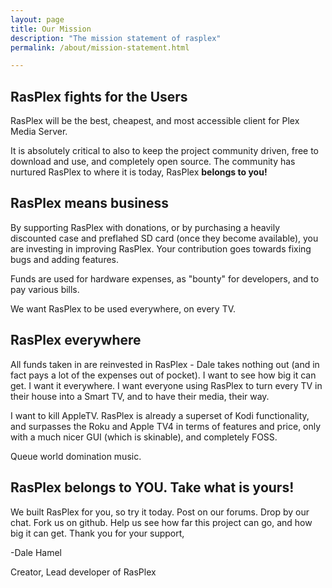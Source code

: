 ```yaml
---
layout: page
title: Our Mission
description: "The mission statement of rasplex"
permalink: /about/mission-statement.html

---
```




## RasPlex fights for the Users

RasPlex will be the best, cheapest, and most accessible client for Plex Media Server.

It is absolutely critical to also to keep the project community driven, free to download and use, and completely open source. The community has nurtured RasPlex to where it is today, RasPlex **belongs to you!**

## RasPlex means business

By supporting RasPlex with donations, or by purchasing a heavily discounted case and preflahed SD card (once they become available), you are investing in improving RasPlex. Your contribution goes towards fixing bugs and adding features.

Funds are used for hardware expenses, as "bounty" for developers, and to pay various bills.

We want RasPlex to be used everywhere, on every TV.

## RasPlex everywhere

All funds taken in are reinvested in RasPlex - Dale takes nothing out (and in fact pays a lot of the expenses out of pocket). I want to see how big it can get. I want it everywhere. I want everyone using RasPlex to turn every TV in their house into a Smart TV, and to have their media, their way.

I want to kill AppleTV. RasPlex is already a superset of Kodi functionality, and surpasses the Roku and Apple TV4 in terms of features and price, only with a much nicer GUI (which is skinable), and completely FOSS.

Queue world domination music.

## RasPlex belongs to YOU. Take what is yours!

We built RasPlex for you, so try it today. Post on our forums. Drop by our chat. Fork us on github. Help us see how far this project can go, and how big it can get.
Thank you for your support,

-Dale Hamel

Creator, Lead developer of RasPlex
